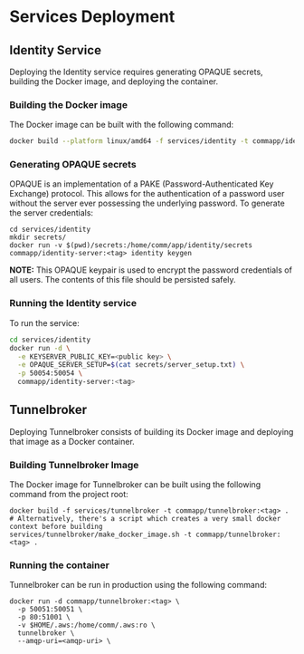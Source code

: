 # Services Deployment

## Identity Service

Deploying the Identity service requires generating OPAQUE secrets, building the Docker image, and deploying the container.

### Building the Docker image

The Docker image can be built with the following command:

```bash
docker build --platform linux/amd64 -f services/identity -t commapp/identity-server:<tag> .
```

### Generating OPAQUE secrets

OPAQUE is an implementation of a PAKE (Password-Authenticated Key Exchange) protocol. This allows for the authentication of a password user without the server ever possessing the underlying password. To generate the server credentials:

```
cd services/identity
mkdir secrets/
docker run -v $(pwd)/secrets:/home/comm/app/identity/secrets commapp/identity-server:<tag> identity keygen
```

**NOTE:** This OPAQUE keypair is used to encrypt the password credentials of all users. The contents of this file should be persisted safely.

### Running the Identity service

To run the service:

```bash
cd services/identity
docker run -d \
  -e KEYSERVER_PUBLIC_KEY=<public key> \
  -e OPAQUE_SERVER_SETUP=$(cat secrets/server_setup.txt) \
  -p 50054:50054 \
  commapp/identity-server:<tag>
```

## Tunnelbroker

Deploying Tunnelbroker consists of building its Docker image and deploying that image as a Docker container.

### Building Tunnelbroker Image

The Docker image for Tunnelbroker can be built using the following command from the project root:

```
docker build -f services/tunnelbroker -t commapp/tunnelbroker:<tag> .
# Alternatively, there's a script which creates a very small docker context before building
services/tunnelbroker/make_docker_image.sh -t commapp/tunnelbroker:<tag> .
```

### Running the container

Tunnelbroker can be run in production using the following command:

```
docker run -d commapp/tunnelbroker:<tag> \
  -p 50051:50051 \
  -p 80:51001 \
  -v $HOME/.aws:/home/comm/.aws:ro \
  tunnelbroker \
  --amqp-uri=<amqp-uri> \
```
